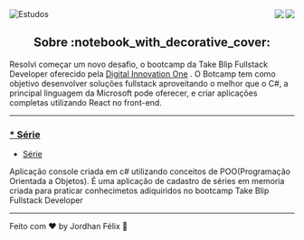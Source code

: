 <img alt="Estudos" src="https://user-images.githubusercontent.com/46610114/118693618-9a594b80-b7e1-11eb-826b-a06c125022c9.png" />

 <a href="https://badges.pufler.dev">
<img align="right" src="https://badges.pufler.dev/visits/jordhanfelix/estudos">
</a> <a href="https://opensource.org/licenses/MIT">
<img align="right" src="https://img.shields.io/npm/l/express">
</a>

<br/>

<h2 align="center">
  Sobre :notebook_with_decorative_cover:
</h2>

Resolvi começar um novo desafio, o bootcamp da Take Blip Fullstack Developer oferecido pela [Digital Innovation One](https://web.digitalinnovation.one/track/take-blip-fullstack-developer) . O Botcamp tem como objetivo desenvolver soluções fullstack aproveitando o melhor que o C#, a principal linguagem da Microsoft pode oferecer, e criar aplicações completas utilizando React no front-end.

---

<h3 align="left">
 <a href="https://github.com/JordhanFelix/estudos/tree/main/TakeBlipFullstackDeveloper/DIO.Series">* Série</a>
</h3>

* [Série](https://github.com/JordhanFelix/estudos/tree/main/TakeBlipFullstackDeveloper/DIO.Series)

<p>Aplicação console criada em c# utilizando conceitos de POO(Programação Orientada a Objetos). É uma aplicação de cadastro de séries em memoria criada para praticar conhecimetos adiquiridos no bootcamp Take Blip Fullstack Developer</p>

---

Feito com :heart: by Jordhan Félix :wave:
